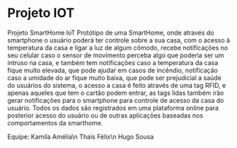 # Projeto IOT
Projeto SmartHome IoT
Protótipo de uma SmartHome, onde através do smartphone o usuário poderá ter controle sobre a sua casa, com o acesso à temperatura da casa e ligar a luz de algum cômodo, recebe notificações no seu celular caso o sensor de movimento perceba algo que poderia ser um intruso na casa, e também tem notificações caso a temperatura da casa fique muito elevada, que pode ajudar em casos de incêndio, notificação caso a umidade do ar fique muito baixa, que pode ser prejudicial a saúde do usuários do sistema, o acesso a casa é feito através de uma tag RFID, e apenas aqueles que tem o cartão podem entrar, as tags lidas também irão gerar notificações para o smartphone para controle de acesso da casa do usuário. Todos os dados são registrados em uma plataforma online para posterior acesso do usuário ou de outras aplicações baseadas nos comportamentos da smarthome. 

Equipe: 
Kamila Amélia\n
Thaís Félix\n
Hugo Sousa
